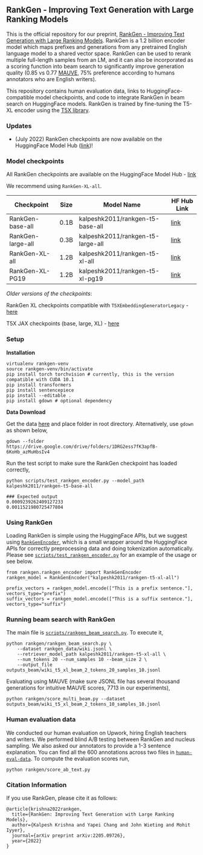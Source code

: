 ## RankGen - Improving Text Generation with Large Ranking Models

This is the official repository for our preprint, [RankGen - Improving Text Generation with Large Ranking Models](https://arxiv.org/abs/2205.09726). RankGen is a 1.2 billion encoder model which maps prefixes and generations from any pretrained English language model to a shared vector space. RankGen can be used to rerank multiple full-length samples from an LM, and it can also be incorporated as a scoring function into beam search to significantly improve generation quality (0.85 vs 0.77 [MAUVE](https://arxiv.org/abs/2102.01454), 75% preference according to humans annotators who are English writers).

This repository contains human evaluation data, links to HuggingFace-compatible model checkpoints, and code to integrate RankGen in beam search on HuggingFace models. RankGen is trained by fine-tuning the T5-XL encoder using the [T5X library](https://github.com/google-research/t5x).

### Updates

* (July 2022) RankGen checkpoints are now available on the HuggingFace Model Hub ([link](https://huggingface.co/kalpeshk2011))!

### Model checkpoints

All RankGen checkpoints are available on the HuggingFace Model Hub - [link](https://huggingface.co/kalpeshk2011)

We recommend using `RankGen-XL-all`.

| Checkpoint        | Size | Model Name                        | HF Hub Link                                                      |
|-------------------|------|-----------------------------------|------------------------------------------------------------------|
| RankGen-base-all  | 0.1B | kalpeshk2011/rankgen-t5-base-all  | [link](https://huggingface.co/kalpeshk2011/rankgen-t5-base-all)  |
| RankGen-large-all | 0.3B | kalpeshk2011/rankgen-t5-large-all | [link](https://huggingface.co/kalpeshk2011/rankgen-t5-large-all) |
| RankGen-XL-all    | 1.2B | kalpeshk2011/rankgen-t5-xl-all    | [link](https://huggingface.co/kalpeshk2011/rankgen-t5-xl-all)    |
| RankGen-XL-PG19   | 1.2B | kalpeshk2011/rankgen-t5-xl-pg19   | [link](https://huggingface.co/kalpeshk2011/rankgen-t5-xl-pg19)   |

*Older versions of the checkpoints*:

RankGen XL checkpoints compatible with `T5XEmbeddingGeneratorLegacy` - [here](https://drive.google.com/drive/folders/1m8ujkAqkBBWYAJISZigz1Lw4tQGbZXaY?usp=sharing)

T5X JAX checkpoints (base, large, XL) - [here](https://github.com/google-research/google-research/tree/master/rankgen)

### Setup

**Installation**

```
virtualenv rankgen-venv
source rankgen-venv/bin/activate
pip install torch torchvision # currently, this is the version compatible with CUDA 10.1
pip install transformers
pip install sentencepiece
pip install --editable .
pip install gdown # optional dependency
```

**Data Download**

Get the data [here](https://drive.google.com/drive/folders/1DRG2ess7fK3apfB-6KoHb_azMuHbsIv4?usp=sharing) and place folder in root directory. Alternatively, use `gdown` as shown below,

```
gdown --folder https://drive.google.com/drive/folders/1DRG2ess7fK3apfB-6KoHb_azMuHbsIv4
```

Run the test script to make sure the RankGen checkpoint has loaded correctly,

```
python scripts/test_rankgen_encoder.py --model_path kalpeshk2011/rankgen-t5-base-all

### Expected output
0.0009239262409127233
0.0011521980725477804
```

### Using RankGen

Loading RankGen is simple using the HuggingFace APIs, but we suggest using [`RankGenEncoder`](scripts/rankgen_encoder.py), which is a small wrapper around the HuggingFace APIs for correctly preprocessing data and doing tokenization automatically. Please see [`scripts/test_rankgen_encoder.py`](scripts/test_rankgen_encoder.py) for an example of the usage or see below.

```
from rankgen.rankgen_encoder import RankGenEncoder
rankgen_model = RankGenEncoder("kalpeshk2011/rankgen-t5-xl-all")

prefix_vectors = rankgen_model.encode(["This is a prefix sentence."], vectors_type="prefix")
suffix_vectors = rankgen_model.encode(["This is a suffix sentence."], vectors_type="suffix")
```

### Running beam search with RankGen

The main file is [`scripts/rankgen_beam_search.py`](scripts/rankgen_beam_search.py). To execute it,

```
python rankgen/rankgen_beam_search.py \
    --dataset rankgen_data/wiki.jsonl \
    --retriever_model_path kalpeshk2011/rankgen-t5-xl-all \
    --num_tokens 20 --num_samples 10 --beam_size 2 \
    --output_file outputs_beam/wiki_t5_xl_beam_2_tokens_20_samples_10.jsonl
```

Evaluating using MAUVE (make sure JSONL file has several thousand generations for intuitive MAUVE scores, 7713 in our experiments),

```
python rankgen/score_multi_beam.py --dataset outputs_beam/wiki_t5_xl_beam_2_tokens_10_samples_10.jsonl
```


### Human evaluation data

We conducted our human evaluation on Upwork, hiring English teachers and writers. We performed blind A/B testing between RankGen and nucleus sampling. We also asked our annotators to provide a 1-3 sentence explanation. You can find all the 600 annotations across two files in [`human-eval-data`](human-eval-data). To compute the evaluation scores run,

```
python rankgen/score_ab_text.py
```

### Citation Information
If you use RankGen, please cite it as follows:
```
@article{krishna2022rankgen,
  title={RankGen: Improving Text Generation with Large Ranking Models},
  author={Kalpesh Krishna and Yapei Chang and John Wieting and Mohit Iyyer},
  journal={arXiv preprint arXiv:2205.09726},
  year={2022}
}
```
